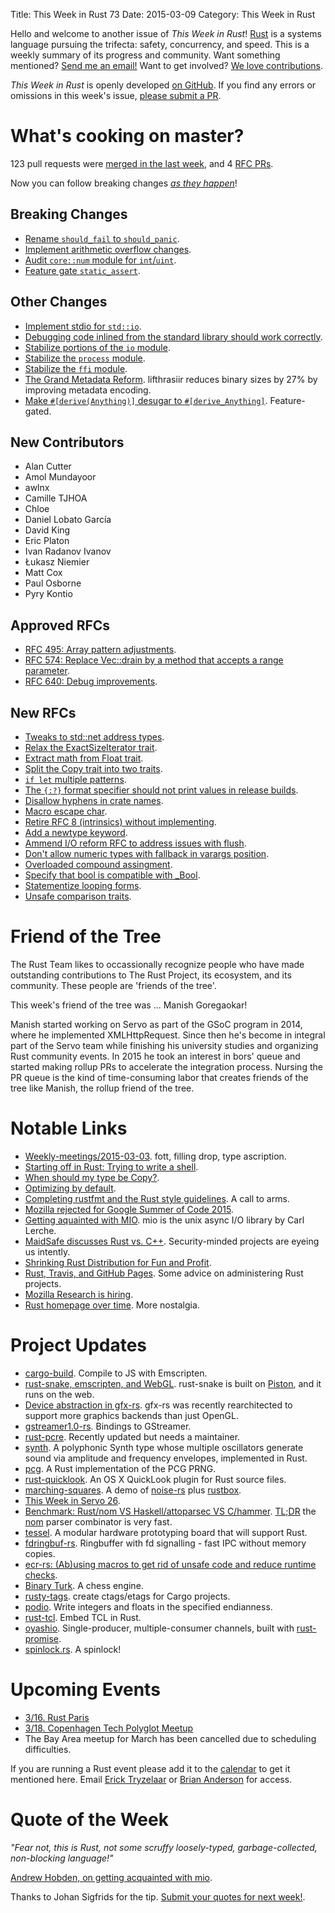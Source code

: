 Title: This Week in Rust 73
Date: 2015-03-09
Category: This Week in Rust

Hello and welcome to another issue of *This Week in Rust*!
[Rust](http://rust-lang.org) is a systems language pursuing the trifecta:
safety, concurrency, and speed. This is a weekly summary of its progress and
community. Want something mentioned? [Send me an
email!](mailto:corey@octayn.net?subject=This%20Week%20in%20Rust%20Suggestion)
Want to get involved? [We love
contributions](https://github.com/rust-lang/rust/wiki/Note-guide-for-new-contributors).

*This Week in Rust* is openly developed [on GitHub](https://github.com/cmr/this-week-in-rust).
If you find any errors or omissions in this week's issue, [please submit a PR](https://github.com/cmr/this-week-in-rust/pulls).

# What's cooking on master?

123 pull requests were [merged in the last week][merged], and 4 [RFC PRs][rfcs].

[merged]: https://github.com/rust-lang/rust/pulls?q=is%3Apr+is%3Amerged+merged%3A2015-03-02..2015-03-09
[rfcs]: https://github.com/rust-lang/rfcs/pulls?q=is%3Apr+is%3Amerged+merged%3A2015-03-02..2015-03-09

Now you can follow breaking changes *[as they happen][BitRust]*!

[BitRust]: http://rawgit.com/mrmonday/bitrust/gh-pages/index.html

## Breaking Changes

* [Rename `should_fail` to `should_panic`][panic].
* [Implement arithmetic overflow changes][overflow].
* [Audit `core::num` module for `int`/`uint`][num].
* [Feature gate `static_assert`][assert].

[panic]: https://github.com/rust-lang/rust/pull/21824
[overflow]: https://github.com/rust-lang/rust/pull/22532
[num]: https://github.com/rust-lang/rust/pull/22600
[assert]: https://github.com/rust-lang/rust/pull/22960

## Other Changes

* [Implement stdio for `std::io`][stdio].
* [Debugging code inlined from the standard library should work correctly][dbg].
* [Stabilize portions of the `io` module][io].
* [Stabilize the `process` module][process].
* [Stabilize the `ffi` module][ffi].
* [The Grand Metadata Reform][meta]. lifthrasiir reduces binary sizes
   by 27% by improving metadata encoding.
* [Make `#[derive(Anything)]` desugar to
  `#[derive_Anything]`][derive]. Feature-gated.

[stdio]: https://github.com/rust-lang/rust/pull/22797
[dbg]: https://github.com/rust-lang/rust/pull/22235
[process]: https://github.com/rust-lang/rust/pull/22882
[meta]: https://github.com/rust-lang/rust/pull/22971
[ffi]: https://github.com/rust-lang/rust/pull/22975
[io]: https://github.com/rust-lang/rust/pull/23010
[derive]: https://github.com/rust-lang/rust/pull/23137

## New Contributors

* Alan Cutter
* Amol Mundayoor
* awlnx
* Camille TJHOA
* Chloe
* Daniel Lobato García
* David King
* Eric Platon
* Ivan Radanov Ivanov
* Łukasz Niemier
* Matt Cox
* Paul Osborne
* Pyry Kontio

## Approved RFCs

* [RFC 495: Array pattern adjustments][rfc-495].
* [RFC 574: Replace Vec::drain by a method that accepts a range parameter][rfc-574].
* [RFC 640: Debug improvements][rfc-640].

[rfc-495]: https://github.com/rust-lang/rfcs/blob/master/text/0495-array-pattern-changes.md
[rfc-574]: https://github.com/rust-lang/rfcs/blob/master/text/0574-drain-range.md
[rfc-640]: https://github.com/rust-lang/rfcs/blob/master/text/0640-debug-improvements.md

## New RFCs

* [Tweaks to std::net address types][net].
* [Relax the ExactSizeIterator trait][relax].
* [Extract math from Float trait][math].
* [Split the Copy trait into two traits][copy].
* [`if let` multiple patterns][ifwhile].
* [The `{:?}` format specifier should not print values in release builds][not].
* [Disallow hyphens in crate names][disallow].
* [Macro escape char][char].
* [Retire RFC 8 (intrinsics) without implementing][retire].
* [Add a newtype keyword][newtype].
* [Ammend I/O reform RFC to address issues with flush][flush].
* [Don't allow numeric types with fallback in varargs position][var].
* [Overloaded compound assingment][ass].
* [Specify that bool is compatible with _Bool][bool].
* [Statementize looping forms][loop].
* [Unsafe comparison traits][cmp].

[cmp]: https://github.com/rust-lang/rfcs/pull/956
[loop]: https://github.com/rust-lang/rfcs/pull/955
[bool]: https://github.com/rust-lang/rfcs/pull/954
[ass]: https://github.com/rust-lang/rfcs/pull/953
[var]: https://github.com/rust-lang/rfcs/pull/951
[flush]: https://github.com/rust-lang/rfcs/pull/950
[newtype]: https://github.com/rust-lang/rfcs/pull/949
[retire]: https://github.com/rust-lang/rfcs/pull/948
[char]: https://github.com/rust-lang/rfcs/pull/944
[disallow]: https://github.com/rust-lang/rfcs/pull/940
[not]: https://github.com/rust-lang/rfcs/pull/938
[ifwhile]: https://github.com/rust-lang/rfcs/pull/937
[copy]: https://github.com/rust-lang/rfcs/pull/936
[math]: https://github.com/rust-lang/rfcs/pull/925
[relax]: https://github.com/rust-lang/rfcs/pull/924
[net]: https://github.com/rust-lang/rfcs/pull/923

# Friend of the Tree

The Rust Team likes to occassionally recognize people who have made
outstanding contributions to The Rust Project, its ecosystem, and its
community. These people are 'friends of the tree'.

This week's friend of the tree was ... Manish Goregaokar!

Manish started working on Servo as part of the GSoC program in 2014, where he implemented XMLHttpRequest. Since then he's become in integral part of the Servo team while finishing his university studies and organizing Rust community events. In 2015 he took an interest in bors' queue and started making rollup PRs to accelerate the integration process. Nursing the PR queue is the kind of time-consuming labor that creates friends of the tree like Manish, the rollup friend of the tree.

# Notable Links

* [Weekly-meetings/2015-03-03][mtg]. fott, filling drop, type ascription.
* [Starting off in Rust: Trying to write a shell][shell].
* [When should my type be Copy?][copy].
* [Optimizing by default][opt].
* [Completing rustfmt and the Rust style guidelines][rustfmt]. A call to arms.
* [Mozilla rejected for Google Summer of Code 2015][gsoc].
* [Getting aquainted with MIO][mio]. mio is the unix async I/O library by Carl Lerche.
* [MaidSafe discusses Rust vs. C++][maidsafe]. Security-minded
  projects are eyeing us intently.
* [Shrinking Rust Distribution for Fun and Profit][shrink].
* [Rust, Travis, and GitHub Pages][travis]. Some advice on
  administering Rust projects.
* [Mozilla Research is hiring][hire].
* [Rust homepage over time][home]. More nostalgia.

[mtg]: https://github.com/rust-lang/meeting-minutes/blob/master/weekly-meetings/2014-03-03.md
[home]: https://www.reddit.com/r/rust/comments/2ydfok/rust_homepage_over_time/
[hire]: https://www.reddit.com/r/rust/comments/2yackc/rustrelated_job_openings_at_mozilla_research/
[travis]: http://www.hoverbear.org/2015/03/07/rust-travis-github-pages/
[shrink]: https://lifthrasiir.github.io/rustlog/worklog-2015-03-06.html
[copy]: https://www.reddit.com/r/rust/comments/2xxjda/when_should_my_type_be_copy/
[maidsafe]: https://www.reddit.com/r/rust/comments/2xwe4r/maidsafe_discusses_rust_vs_c/
[mio]: http://www.hoverbear.org/2015/03/04/getting-acquainted-with-mio/
[shell]: http://blog.achernya.com/2015/03/starting-off-in-rust-trying-to-write.html
[gsoc]: https://www.reddit.com/r/rust/comments/2xr57s/mozilla_rejected_for_google_summer_of_code_2015/
[opt]: http://internals.rust-lang.org/t/optimizing-by-default/1532/1
[rustfmt]: http://internals.rust-lang.org/t/completing-rustfmt-and-the-rust-style-guidelines/1685/11

# Project Updates

* [cargo-build]. Compile to JS with Emscripten.
* [rust-snake, emscripten, and WebGL][snake]. rust-snake is built on
  [Piston], and it runs on the web.
* [Device abstraction in gfx-rs][gfx]. gfx-rs was recently rearchitected to
  support more graphics backends than just OpenGL.
* [gstreamer1.0-rs]. Bindings to GStreamer.
* [rust-pcre]. Recently updated but needs a maintainer.
* [synth]. A polyphonic Synth type whose multiple oscillators generate
  sound via amplitude and frequency envelopes, implemented in Rust.
* [pcg]. A Rust implementation of the PCG PRNG.
* [rust-quicklook]. An OS X QuickLook plugin for Rust source files.
* [marching-squares]. A demo of [noise-rs] plus [rustbox].
* [This Week in Servo 26][twis].
* [Benchmark: Rust/nom VS Haskell/attoparsec VS C/hammer][bench]. [TL;DR][bench-tldr] the [nom]
  parser combinator is very fast.
* [tessel]. A modular hardware prototyping board that will support Rust.
* [fdringbuf-rs]. Ringbuffer with fd signalling - fast IPC without memory copies.
* [ecr-rs: (Ab)using macros to get rid of unsafe code and reduce runtime checks][ecr].
* [Binary Turk]. A chess engine.
* [rusty-tags]. create ctags/etags for Cargo projects.
* [podio]. Write integers and floats in the specified endianness.
* [rust-tcl]. Embed TCL in Rust.
* [oyashio]. Single-producer, multiple-consumer channels, built with [rust-promise].
* [spinlock.rs]. A spinlock!

[spinlock.rs]: https://www.reddit.com/r/rust/comments/2yg4l1/a_spinlock_implementation_in_rust/
[rust-promise]: https://github.com/viperscape/rust-promise
[oyashio]: https://github.com/viperscape/oyashio
[rust-tcl]: https://github.com/AngryLawyer/rust-tcl
[podio]: http://mvdnes.github.io/podio/podio/index.html
[rusty-tags]: https://www.reddit.com/r/rust/comments/2yc37l/rustytags_create_ctagsetags_for_a_cargo_project/
[Binary Turk]: https://github.com/theemathas/binary_turk
[ecr]: http://heroesgravedevelopment.tumblr.com/post/112919710664
[fdringbuf-rs]: https://github.com/diwic/fdringbuf-rs
[tessel]: https://www.reddit.com/r/rust/comments/2y2enz/new_microcontroller_that_aims_to_support_rust_as/
[nom]: https://github.com/Geal/nom
[bench-tldr]: https://github.com/Geal/nom_benchmarks#after-some-optimizations
[bench]: https://www.reddit.com/r/rust/comments/2y0bas/benchmark_rustnom_vs_haskellattoparsec_vs_chammer/
[twis]: http://blog.servo.org/2015/03/04/twis-26/
[Piston]: http://pistondevelopers.github.io/
[snake]: https://www.reddit.com/r/rust_gamedev/comments/2yjkn8/rustsnake_emscripten_and_webgl/
[rustbox]: https://github.com/gchp/rustbox
[noise-rs]: https://github.com/bjz/noise-rs
[marching-squares]: https://github.com/crespyl/marching-squares
[rust-quicklook]: https://github.com/yingDev/rust-quicklook
[pcg]: https://github.com/codahale/pcg
[cargo-build]: http://users.rust-lang.org/t/rust-to-js-with-emscripten/587/4
[gstreamer1.0-rs]: http://users.rust-lang.org/t/gstreamer-bindings/591
[rust-pcre]: http://users.rust-lang.org/t/pcre-crate-in-rust/553
[gfx]: https://gfx-rs.github.io/2015/03/01/device.html
[synth]: https://www.reddit.com/r/rust/comments/2xruhg/synth_a_polyphonic_synth_type_whose_multiple/

# Upcoming Events

* [3/16. Rust Paris](http://www.meetup.com/Rust-Paris)
* [3/18. Copenhagen Tech Polyglot Meetup](http://www.meetup.com/Copenhagen-Tech-Polyglots/events/220800093/)
* The Bay Area meetup for March has been cancelled due to scheduling difficulties.

If you are running a Rust event please add it to the [calendar] to get
it mentioned here. Email [Erick Tryzelaar][erickt] or [Brian
Anderson][brson] for access.

[calendar]: https://www.google.com/calendar/embed?src=apd9vmbc22egenmtu5l6c5jbfc%40group.calendar.google.com
[erickt]: mailto:erick.tryzelaar@gmail.com
[brson]: mailto:banderson@mozilla.com

# Quote of the Week

*"Fear not, this is Rust, not some scruffy loosely-typed, garbage-collected, non-blocking language!"*

[Andrew Hobden, on getting acquainted with mio][mio].

[mio]: http://www.hoverbear.org/2015/03/04/getting-acquainted-with-mio/

Thanks to Johan Sigfrids for the tip. [Submit your quotes for next week!][submit].

[submit]: http://users.rust-lang.org/t/twir-quote-of-the-week/328

